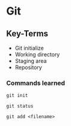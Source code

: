 # Git

## Key-Terms
- Git initialize
- Working directory
- Staging area
- Repository

### Commands learned

```git init```

```git status```

```git add <filename>```

```